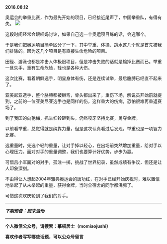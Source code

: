 **2016.08.12**

奥运会的举重比赛，作为最先开始的项目，已经接近尾声了，中国举重队，有得有失。
![](http://upload-images.jianshu.io/upload_images/51001-d80d1f0bd02c5e75.jpg?imageMogr2/auto-orient/strip%7CimageView2/2/w/1240)

这段时间经常会跟喵妈讨论，如果自己选一个奥运项目练的话，会选哪个。

于是我们把奥运项目简单区分了一下，其中举重、体操、跳水这几个就是首先被我们排除的。因为这几个项目是有直接生命危险的项目。

田径、游泳也都是冲击人体极限项目，但是冲击失败的话就是输掉比赛而已。举重一旦失手，重有生命危险，轻也是各种大伤。

这次比赛，看着朝鲜选手，明显身体有伤，还是连续试举，最后胳膊已经直不起来了。

亚美尼亚选手，整个胳膊都被掰弯，骨头都出来了，重伤下场，解说员开始前就提到，之前的一位亚美尼亚选手也是同样的伤，这样重大的伤病，恐怕很难再重返赛场了。

到了我国的向艳梅，抓举杠铃砸到头，仍然咬牙坚持比赛，勇夺金牌。

以前看举重，总觉得就是纯靠力量，但是这次认真看过后发现，举重也是一项智力比赛。

选重量时，先选个轻的重量，让对手掉以轻心，在出场前突然增加重量，给对手以心理压力。面对对手的重量调整，我们也要算计好优势，步步为赢。

可惜吕小军面对的对手，孤注一掷，挑战了世界纪录，虽然成绩有争议，但还是让人印象深刻。

不由得让人想起2004年雅典奥运会的唐功红，在对手已经开始庆祝时，难以置信地举起了从未举起的重量，获得金牌，当时全宿舍的同学都沸腾了。

可惜这次欢庆轮到了我们的对手。


***

***下期预告：周末活动***

***

**个人微信公众号，请搜索：摹喵居士（momiaojushi）**

**喜欢作者写写哪些话题，可以公众号留言**